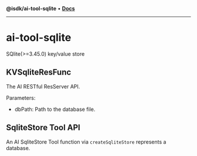 **@isdk/ai-tool-sqlite** • [**Docs**](globals.md)

***

# ai-tool-sqlite

SQlite(>=3.45.0) key/value store

## KVSqliteResFunc

The AI RESTful ResServer API.

Parameters:

* dbPath: Path to the database file.

## SqliteStore Tool API

An AI SqliteStore Tool function via `createSqliteStore` represents a database.
